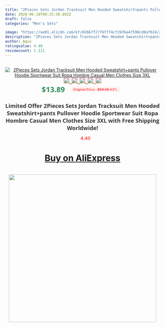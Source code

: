 ```yaml
---
title: "2Pieces Sets Jordan Tracksuit Men Hooded Sweatshirt+pants Pullover Hoodie Sportwear Suit Ropa Hombre Casual Men Clothes Size 3XL"
date: 2020-06-18T08:25:36.892Z
draft: false
categories: "Men's Sets"

image: "https://ae01.alicdn.com/kf/H2667f2776f7f4cf2976a47598cd0af024/2Pieces-Sets-Jordan-Tracksuit-Men-Hooded-Sweatshirt-pants-Pullover-Hoodie-Sportwear-Suit-Ropa-Hombre-Casual-Men.png_220x220.png"
description: "2Pieces Sets Jordan Tracksuit Men Hooded Sweatshirt+pants Pullover Hoodie Sportwear Suit Ropa Hombre Casual Men Clothes Size 3XL"
author: Agus
ratingvalue: 4.40
reviewcount: 1.111
---
```

<br>
<div style="text-align: center;">
<a href="https://s.click.aliexpress.com/e/_9IMdeN" target="_blank" rel="nofollow noopener noreferrer"><img alt="2Pieces Sets Jordan Tracksuit Men Hooded Sweatshirt+pants Pullover Hoodie Sportwear Suit Ropa Hombre Casual Men Clothes Size 3XL" class="magnifier-image" src="https://ae01.alicdn.com/kf/H2667f2776f7f4cf2976a47598cd0af024/2Pieces-Sets-Jordan-Tracksuit-Men-Hooded-Sweatshirt-pants-Pullover-Hoodie-Sportwear-Suit-Ropa-Hombre-Casual-Men.png_220x220.png_640x640.jpg">
<br>
<img style="border:1px solid salmon" src="https://ae01.alicdn.com/kf/H2667f2776f7f4cf2976a47598cd0af024/2Pieces-Sets-Jordan-Tracksuit-Men-Hooded-Sweatshirt-pants-Pullover-Hoodie-Sportwear-Suit-Ropa-Hombre-Casual-Men.png_120x120.jpg">&nbsp;&nbsp;<img style="border:1px solid salmon" src="https://ae01.alicdn.com/kf/H7b5a8e03c7194b5b8315cd2c8584c574L/2Pieces-Sets-Jordan-Tracksuit-Men-Hooded-Sweatshirt-pants-Pullover-Hoodie-Sportwear-Suit-Ropa-Hombre-Casual-Men.png_120x120.jpg">&nbsp;&nbsp;<img style="border:1px solid salmon" src="https://ae01.alicdn.com/kf/H60d4e14f45df4015a502b47c5d5d161de/2Pieces-Sets-Jordan-Tracksuit-Men-Hooded-Sweatshirt-pants-Pullover-Hoodie-Sportwear-Suit-Ropa-Hombre-Casual-Men.png_120x120.jpg">&nbsp;&nbsp;<img style="border:1px solid salmon" src="https://ae01.alicdn.com/kf/He129fc2da81f4d7faf9679680033f16ca/2Pieces-Sets-Jordan-Tracksuit-Men-Hooded-Sweatshirt-pants-Pullover-Hoodie-Sportwear-Suit-Ropa-Hombre-Casual-Men.png_120x120.jpg">&nbsp;&nbsp;<img style="border:1px solid salmon" src="https://ae01.alicdn.com/kf/Hb63c53d5a1534c98b6c9bc5597e5a76du/2Pieces-Sets-Jordan-Tracksuit-Men-Hooded-Sweatshirt-pants-Pullover-Hoodie-Sportwear-Suit-Ropa-Hombre-Casual-Men.png_120x120.jpg"></a></div><br0>
<div style="text-align: center;"><span style="background-color: white; border: 0px; box-sizing: border-box; color: seagreen; display: inline-block; font-family: &quot;open sans&quot; , &quot;arial&quot; , &quot;helvetica&quot; , sans-serif , &quot;heiti&quot;; font-size: 24px; font-stretch: inherit; font-weight: 700; line-height: inherit; margin: 0px 10px 0px 0px; padding: 0px; vertical-align: middle;">$13.89 </span>
<span style="background: rgb(255 , 241 , 241); border-radius: 3px; border: 0px; box-sizing: border-box; color: #ff4747; display: inline-block; font-family: inherit; font-size: 12px; font-stretch: inherit; font-style: inherit; font-variant: inherit; font-weight: 600; line-height: inherit; margin: 0px; padding: 2px 5px; transform: scale(0.9); vertical-align: middle;">Original Price : <b style="text-decoration: line-through;">$24.36 </b> 43%&nbsp;&nbsp;</span></div>
<h1 style="color: #333333; display: inline-block; font-family: &quot;open sans&quot; , &quot;arial&quot; , &quot;helvetica&quot; , sans-serif , &quot;heiti&quot;; font-size: 18px; font-stretch: inherit; font-weight: 700; text-align: center;">Limited Offer 2Pieces Sets Jordan Tracksuit Men Hooded Sweatshirt+pants Pullover Hoodie Sportwear Suit Ropa Hombre Casual Men Clothes Size 3XL with Free Shipping Worldwide!</h1>
<div style="color: #ff4747; text-align: center;">
<img src="https://4.bp.blogspot.com/-M0ZcTcb-5uY/XleCXlxnR4I/AAAAAAAAAEc/OrjgMkXV1oMQFaCRZj5HQwOCBcu3w1FegCPcBGAYYCw/s1600/star.png" style="height: 15px;">&nbsp;<b>4.40</b></div>
<div class="button_cont" align="center"><a class="buynow_a" href="https://s.click.aliexpress.com/e/_9IMdeN" target="_blank" rel="nofollow noopener noreferrer"><H1>Buy on AliExpress</H1></a></div><br>
<div class="separator" style="clear: both; text-align: center;">
<img src="https://lh3.googleusercontent.com/-pTy5HemUv9M/XlePHvY0dAI/AAAAAAAAAE4/0nX5iRUoIWY8eMW9Dpxeirr157OZliDIgCLcBGAsYHQ/s1600/badge.gif" width="480">
</div>
